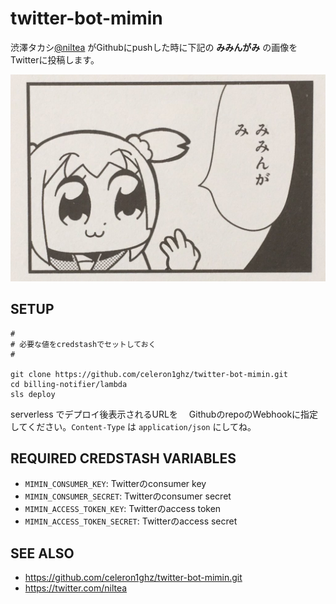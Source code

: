 # twitter-bot-mimin
渋澤タカシ[@niltea](https://twitter.com/niltea) がGithubにpushした時に下記の **みみんがみ** の画像をTwitterに投稿します。

![みみんがみ](./mimin_ga_mi.jpg)


## SETUP
```
#
# 必要な値をcredstashでセットしておく
#

git clone https://github.com/celeron1ghz/twitter-bot-mimin.git
cd billing-notifier/lambda
sls deploy
```

serverless でデプロイ後表示されるURLを 　GithubのrepoのWebhookに指定してください。`Content-Type` は `application/json` にしてね。


## REQUIRED CREDSTASH VARIABLES
 * `MIMIN_CONSUMER_KEY`: Twitterのconsumer key
 * `MIMIN_CONSUMER_SECRET`: Twitterのconsumer secret
 * `MIMIN_ACCESS_TOKEN_KEY`: Twitterのaccess token
 * `MIMIN_ACCESS_TOKEN_SECRET`: Twitterのaccess secret


## SEE ALSO
 * https://github.com/celeron1ghz/twitter-bot-mimin.git
 * https://twitter.com/niltea
